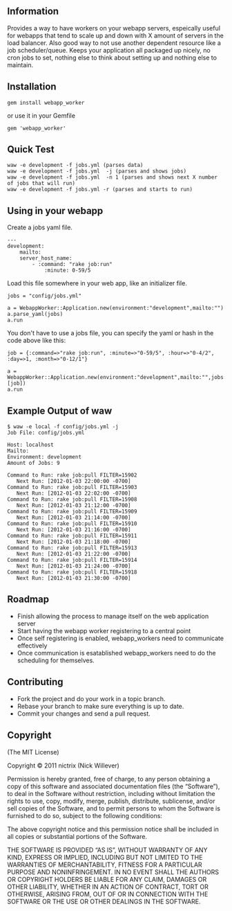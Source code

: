 ## Information

Provides a way to have workers on your webapp servers, espeically useful for webapps that tend to scale up and down with X amount of servers in the load balancer.  Also good way to not use another dependent resource like a job scheduler/queue.  Keeps your application all packaged up nicely, no cron jobs to set, nothing else to think about setting up and nothing else to maintain.

## Installation

`gem install webapp_worker`

or use it in your Gemfile

`gem 'webapp_worker'`

## Quick Test

	waw -e development -f jobs.yml (parses data)
	waw -e development -f jobs.yml  -j (parses and shows jobs)
	waw -e development -f jobs.yml  -n 1 (parses and shows next X number of jobs that will run)
	waw -e development -f jobs.yml -r (parses and starts to run)

## Using in your webapp

Create a jobs yaml file.

	---
	development:
		mailto:
		server_host_name:
			- :command: "rake job:run"
				:minute: 0-59/5

Load this file somewhere in your web app, like an initializer file.

	jobs = "config/jobs.yml"

	a = WebappWorker::Application.new(environment:"development",mailto:"")
	a.parse_yaml(jobs)
	a.run

You don't have to use a jobs file, you can specify the yaml or hash in the code above like this:

	job = {:command=>"rake job:run", :minute=>"0-59/5", :hour=>"0-4/2", :day=>1, :month=>"0-12/1"}

	a = WebappWorker::Application.new(environment:"development",mailto:"",jobs:[job])
	a.run

## Example Output of waw

	$ waw -e local -f config/jobs.yml -j
	Job File: config/jobs.yml

	Host: localhost
	Mailto: 
	Environment: development
	Amount of Jobs: 9

	Command to Run: rake job:pull FILTER=15902
	   Next Run: [2012-01-03 22:00:00 -0700]
	Command to Run: rake job:pull FILTER=15903
	   Next Run: [2012-01-03 22:02:00 -0700]
	Command to Run: rake job:pull FILTER=15908
	   Next Run: [2012-01-03 21:12:00 -0700]
	Command to Run: rake job:pull FILTER=15909
	   Next Run: [2012-01-03 21:14:00 -0700]
	Command to Run: rake job:pull FILTER=15910
	   Next Run: [2012-01-03 21:16:00 -0700]
	Command to Run: rake job:pull FILTER=15911
	   Next Run: [2012-01-03 21:18:00 -0700]
	Command to Run: rake job:pull FILTER=15913
	   Next Run: [2012-01-03 21:22:00 -0700]
	Command to Run: rake job:pull FILTER=15914
	   Next Run: [2012-01-03 21:24:00 -0700]
	Command to Run: rake job:pull FILTER=15918
	   Next Run: [2012-01-03 21:30:00 -0700]

## Roadmap

- Finish allowing the process to manage itself on the web application server
- Start having the webapp worker registering to a central point
- Once self registering is enabled, webapp_workers need to communicate effectively
- Once communication is esatablished webapp_workers need to do the scheduling for themselves.

## Contributing

- Fork the project and do your work in a topic branch.
- Rebase your branch to make sure everything is up to date.
- Commit your changes and send a pull request.

## Copyright

(The MIT License)

Copyright © 2011 nictrix (Nick Willever)

Permission is hereby granted, free of charge, to any person obtaining a copy of this software and associated documentation files (the “Software”), to deal in the Software without restriction, including without limitation the rights to use, copy, modify, merge, publish, distribute, sublicense, and/or sell copies of the Software, and to permit persons to whom the Software is furnished to do so, subject to the following conditions:

The above copyright notice and this permission notice shall be included in all copies or substantial portions of the Software.

THE SOFTWARE IS PROVIDED “AS IS”, WITHOUT WARRANTY OF ANY KIND, EXPRESS OR IMPLIED, INCLUDING BUT NOT LIMITED TO THE WARRANTIES OF MERCHANTABILITY, FITNESS FOR A PARTICULAR PURPOSE AND NONINFRINGEMENT. IN NO EVENT SHALL THE AUTHORS OR COPYRIGHT HOLDERS BE LIABLE FOR ANY CLAIM, DAMAGES OR OTHER LIABILITY, WHETHER IN AN ACTION OF CONTRACT, TORT OR OTHERWISE, ARISING FROM, OUT OF OR IN CONNECTION WITH THE SOFTWARE OR THE USE OR OTHER DEALINGS IN THE SOFTWARE.
